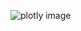 
![plotly image](https://user-images.githubusercontent.com/30737713/76369130-e0c33880-6308-11ea-99d2-761dc88e6094.jpg)
